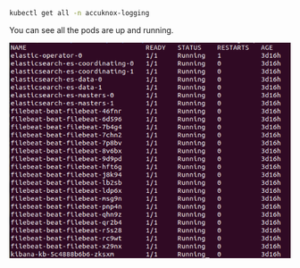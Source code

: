 
```sh
kubectl get all -n accuknox-logging
```

You can see all the pods are up and running.

![Alt](../images/eck-verify.png)